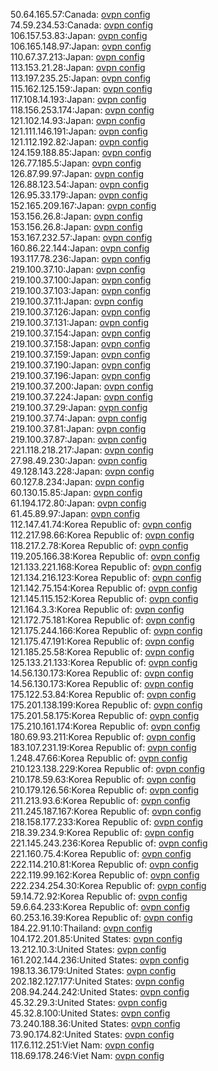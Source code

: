 50.64.165.57:Canada: [ovpn config](vpn/50_64_165_57.ovpn)  
74.59.234.53:Canada: [ovpn config](vpn/74_59_234_53.ovpn)  
106.157.53.83:Japan: [ovpn config](vpn/106_157_53_83.ovpn)  
106.165.148.97:Japan: [ovpn config](vpn/106_165_148_97.ovpn)  
110.67.37.213:Japan: [ovpn config](vpn/110_67_37_213.ovpn)  
113.153.21.28:Japan: [ovpn config](vpn/113_153_21_28.ovpn)  
113.197.235.25:Japan: [ovpn config](vpn/113_197_235_25.ovpn)  
115.162.125.159:Japan: [ovpn config](vpn/115_162_125_159.ovpn)  
117.108.14.193:Japan: [ovpn config](vpn/117_108_14_193.ovpn)  
118.156.253.174:Japan: [ovpn config](vpn/118_156_253_174.ovpn)  
121.102.14.93:Japan: [ovpn config](vpn/121_102_14_93.ovpn)  
121.111.146.191:Japan: [ovpn config](vpn/121_111_146_191.ovpn)  
121.112.192.82:Japan: [ovpn config](vpn/121_112_192_82.ovpn)  
124.159.188.85:Japan: [ovpn config](vpn/124_159_188_85.ovpn)  
126.77.185.5:Japan: [ovpn config](vpn/126_77_185_5.ovpn)  
126.87.99.97:Japan: [ovpn config](vpn/126_87_99_97.ovpn)  
126.88.123.54:Japan: [ovpn config](vpn/126_88_123_54.ovpn)  
126.95.33.179:Japan: [ovpn config](vpn/126_95_33_179.ovpn)  
152.165.209.167:Japan: [ovpn config](vpn/152_165_209_167.ovpn)  
153.156.26.8:Japan: [ovpn config](vpn/153_156_26_8.ovpn)  
153.156.26.8:Japan: [ovpn config](vpn/153_156_26_8.ovpn)  
153.167.232.57:Japan: [ovpn config](vpn/153_167_232_57.ovpn)  
160.86.22.144:Japan: [ovpn config](vpn/160_86_22_144.ovpn)  
193.117.78.236:Japan: [ovpn config](vpn/193_117_78_236.ovpn)  
219.100.37.10:Japan: [ovpn config](vpn/219_100_37_10.ovpn)  
219.100.37.100:Japan: [ovpn config](vpn/219_100_37_100.ovpn)  
219.100.37.103:Japan: [ovpn config](vpn/219_100_37_103.ovpn)  
219.100.37.11:Japan: [ovpn config](vpn/219_100_37_11.ovpn)  
219.100.37.126:Japan: [ovpn config](vpn/219_100_37_126.ovpn)  
219.100.37.131:Japan: [ovpn config](vpn/219_100_37_131.ovpn)  
219.100.37.154:Japan: [ovpn config](vpn/219_100_37_154.ovpn)  
219.100.37.158:Japan: [ovpn config](vpn/219_100_37_158.ovpn)  
219.100.37.159:Japan: [ovpn config](vpn/219_100_37_159.ovpn)  
219.100.37.190:Japan: [ovpn config](vpn/219_100_37_190.ovpn)  
219.100.37.196:Japan: [ovpn config](vpn/219_100_37_196.ovpn)  
219.100.37.200:Japan: [ovpn config](vpn/219_100_37_200.ovpn)  
219.100.37.224:Japan: [ovpn config](vpn/219_100_37_224.ovpn)  
219.100.37.29:Japan: [ovpn config](vpn/219_100_37_29.ovpn)  
219.100.37.74:Japan: [ovpn config](vpn/219_100_37_74.ovpn)  
219.100.37.81:Japan: [ovpn config](vpn/219_100_37_81.ovpn)  
219.100.37.87:Japan: [ovpn config](vpn/219_100_37_87.ovpn)  
221.118.218.217:Japan: [ovpn config](vpn/221_118_218_217.ovpn)  
27.98.49.230:Japan: [ovpn config](vpn/27_98_49_230.ovpn)  
49.128.143.228:Japan: [ovpn config](vpn/49_128_143_228.ovpn)  
60.127.8.234:Japan: [ovpn config](vpn/60_127_8_234.ovpn)  
60.130.15.85:Japan: [ovpn config](vpn/60_130_15_85.ovpn)  
61.194.172.80:Japan: [ovpn config](vpn/61_194_172_80.ovpn)  
61.45.89.97:Japan: [ovpn config](vpn/61_45_89_97.ovpn)  
112.147.41.74:Korea Republic of: [ovpn config](vpn/112_147_41_74.ovpn)  
112.217.98.66:Korea Republic of: [ovpn config](vpn/112_217_98_66.ovpn)  
118.217.2.78:Korea Republic of: [ovpn config](vpn/118_217_2_78.ovpn)  
119.205.166.38:Korea Republic of: [ovpn config](vpn/119_205_166_38.ovpn)  
121.133.221.168:Korea Republic of: [ovpn config](vpn/121_133_221_168.ovpn)  
121.134.216.123:Korea Republic of: [ovpn config](vpn/121_134_216_123.ovpn)  
121.142.75.154:Korea Republic of: [ovpn config](vpn/121_142_75_154.ovpn)  
121.145.115.152:Korea Republic of: [ovpn config](vpn/121_145_115_152.ovpn)  
121.164.3.3:Korea Republic of: [ovpn config](vpn/121_164_3_3.ovpn)  
121.172.75.181:Korea Republic of: [ovpn config](vpn/121_172_75_181.ovpn)  
121.175.244.166:Korea Republic of: [ovpn config](vpn/121_175_244_166.ovpn)  
121.175.47.191:Korea Republic of: [ovpn config](vpn/121_175_47_191.ovpn)  
121.185.25.58:Korea Republic of: [ovpn config](vpn/121_185_25_58.ovpn)  
125.133.21.133:Korea Republic of: [ovpn config](vpn/125_133_21_133.ovpn)  
14.56.130.173:Korea Republic of: [ovpn config](vpn/14_56_130_173.ovpn)  
14.56.130.173:Korea Republic of: [ovpn config](vpn/14_56_130_173.ovpn)  
175.122.53.84:Korea Republic of: [ovpn config](vpn/175_122_53_84.ovpn)  
175.201.138.199:Korea Republic of: [ovpn config](vpn/175_201_138_199.ovpn)  
175.201.58.175:Korea Republic of: [ovpn config](vpn/175_201_58_175.ovpn)  
175.210.161.174:Korea Republic of: [ovpn config](vpn/175_210_161_174.ovpn)  
180.69.93.211:Korea Republic of: [ovpn config](vpn/180_69_93_211.ovpn)  
183.107.231.19:Korea Republic of: [ovpn config](vpn/183_107_231_19.ovpn)  
1.248.47.66:Korea Republic of: [ovpn config](vpn/1_248_47_66.ovpn)  
210.123.138.229:Korea Republic of: [ovpn config](vpn/210_123_138_229.ovpn)  
210.178.59.63:Korea Republic of: [ovpn config](vpn/210_178_59_63.ovpn)  
210.179.126.56:Korea Republic of: [ovpn config](vpn/210_179_126_56.ovpn)  
211.213.93.6:Korea Republic of: [ovpn config](vpn/211_213_93_6.ovpn)  
211.245.187.167:Korea Republic of: [ovpn config](vpn/211_245_187_167.ovpn)  
218.158.177.233:Korea Republic of: [ovpn config](vpn/218_158_177_233.ovpn)  
218.39.234.9:Korea Republic of: [ovpn config](vpn/218_39_234_9.ovpn)  
221.145.243.236:Korea Republic of: [ovpn config](vpn/221_145_243_236.ovpn)  
221.160.75.4:Korea Republic of: [ovpn config](vpn/221_160_75_4.ovpn)  
222.114.210.81:Korea Republic of: [ovpn config](vpn/222_114_210_81.ovpn)  
222.119.99.162:Korea Republic of: [ovpn config](vpn/222_119_99_162.ovpn)  
222.234.254.30:Korea Republic of: [ovpn config](vpn/222_234_254_30.ovpn)  
59.14.72.92:Korea Republic of: [ovpn config](vpn/59_14_72_92.ovpn)  
59.6.64.233:Korea Republic of: [ovpn config](vpn/59_6_64_233.ovpn)  
60.253.16.39:Korea Republic of: [ovpn config](vpn/60_253_16_39.ovpn)  
184.22.91.10:Thailand: [ovpn config](vpn/184_22_91_10.ovpn)  
104.172.201.85:United States: [ovpn config](vpn/104_172_201_85.ovpn)  
13.212.10.3:United States: [ovpn config](vpn/13_212_10_3.ovpn)  
161.202.144.236:United States: [ovpn config](vpn/161_202_144_236.ovpn)  
198.13.36.179:United States: [ovpn config](vpn/198_13_36_179.ovpn)  
202.182.127.177:United States: [ovpn config](vpn/202_182_127_177.ovpn)  
208.94.244.242:United States: [ovpn config](vpn/208_94_244_242.ovpn)  
45.32.29.3:United States: [ovpn config](vpn/45_32_29_3.ovpn)  
45.32.8.100:United States: [ovpn config](vpn/45_32_8_100.ovpn)  
73.240.188.36:United States: [ovpn config](vpn/73_240_188_36.ovpn)  
73.90.174.82:United States: [ovpn config](vpn/73_90_174_82.ovpn)  
117.6.112.251:Viet Nam: [ovpn config](vpn/117_6_112_251.ovpn)  
118.69.178.246:Viet Nam: [ovpn config](vpn/118_69_178_246.ovpn)  
